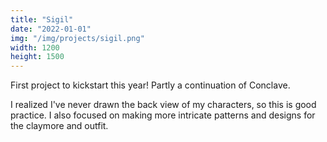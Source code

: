 ```yaml
---
title: "Sigil"
date: "2022-01-01"
img: "/img/projects/sigil.png"
width: 1200
height: 1500
---
```


First project to kickstart this year! Partly a continuation of Conclave.

I realized I've never drawn the back view of my characters, so this is good practice. I also focused on making more intricate patterns and designs for the claymore and outfit.
